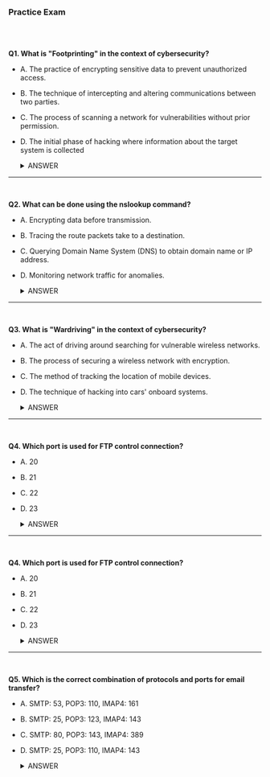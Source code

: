 ### Practice Exam 
<br>
<br>


**Q1. What is "Footprinting" in the context of cybersecurity?**
* A. The practice of encrypting sensitive data to prevent unauthorized access.
* B. The technique of intercepting and altering communications between two parties.
* C. The process of scanning a network for vulnerabilities without prior permission.
* D. The initial phase of hacking where information about the target system is collected
    <details>
      <summary>ANSWER</summary>

      
      D. The initial phase of hacking where information about the target system is collected.
      
    </details>
____________________________
<br>

**Q2. What can be done using the nslookup command?**
* A. Encrypting data before transmission.
* B. Tracing the route packets take to a destination.
* C. Querying Domain Name System (DNS) to obtain domain name or IP address.
* D. Monitoring network traffic for anomalies.
    <details>
      <summary>ANSWER</summary>

      
      C. Querying Domain Name System (DNS) to obtain domain name or IP address.
      
    </details>
____________________________
<br>

**Q3. What is "Wardriving" in the context of cybersecurity?**
* A. The act of driving around searching for vulnerable wireless networks.
* B. The process of securing a wireless network with encryption.
* C. The method of tracking the location of mobile devices.
* D. The technique of hacking into cars' onboard systems.
    <details>
      <summary>ANSWER</summary>

      
      A. The act of driving around searching for vulnerable wireless networks.
      
    </details>
____________________________
<br>

**Q4. Which port is used for FTP control connection?**
* A. 20
* B. 21
* C. 22
* D. 23
    <details>
      <summary>ANSWER</summary>

      
      B. 21
      
    </details>
____________________________
<br>

**Q4. Which port is used for FTP control connection?**
* A. 20
* B. 21
* C. 22
* D. 23
    <details>
      <summary>ANSWER</summary>

      
      B. 21
      
    </details>
____________________________
<br>

**Q5. Which is the correct combination of protocols and ports for email transfer?**
* A. SMTP: 53, POP3: 110, IMAP4: 161
* B. SMTP: 25, POP3: 123, IMAP4: 143
* C. SMTP: 80, POP3: 143, IMAP4: 389
* D. SMTP: 25, POP3: 110, IMAP4: 143
    <details>
      <summary>ANSWER</summary>

      
      D. SMTP: 25, POP3: 110, IMAP4: 143
      
    </details>
